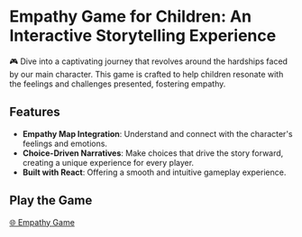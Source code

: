 # Empathy Game for Children: An Interactive Storytelling Experience

🎮 Dive into a captivating journey that revolves around the hardships faced by our main character. This game is crafted to help children resonate with the feelings and challenges presented, fostering empathy.

## Features
- **Empathy Map Integration**: Understand and connect with the character's feelings and emotions.
- **Choice-Driven Narratives**: Make choices that drive the story forward, creating a unique experience for every player.
- **Built with React**: Offering a smooth and intuitive gameplay experience.

## Play the Game
[🌐 Empathy Game](https://sarang-nambiar.github.io/empathygame.github.io/)


